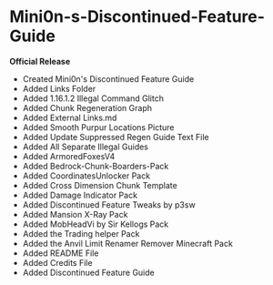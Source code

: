 # Mini0n-s-Discontinued-Feature-Guide

**Official Release**
- Created Mini0n's Discontinued Feature Guide
- Added Links Folder
- Added 1.16.1.2 Illegal Command Glitch
- Added Chunk Regeneration Graph
- Added External Links.md
- Added Smooth Purpur Locations Picture
- Added Update Suppressed Regen Guide Text File
- Added All Separate Illegal Guides
- Added ArmoredFoxesV4
- Added Bedrock-Chunk-Boarders-Pack
- Added CoordinatesUnlocker Pack
- Added Cross Dimension Chunk Template
- Added Damage Indicator Pack
- Added Discontinued Feature Tweaks by p3sw
- Added Mansion X-Ray Pack
- Added MobHeadVi by Sir Kellogs Pack
- Added the Trading helper Pack
- Added the Anvil Limit Renamer Remover Minecraft Pack
- Added README File
- Added Credits File
- Added Discontinued Feature Guide
